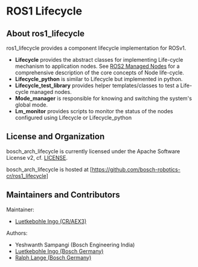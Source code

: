 # ROS1 Lifecycle

## <a name="about"/>About ros1_lifecycle

ros1_lifecycle provides a component lifecycle implementation for ROSv1.

* **Lifecycle** provides the abstract classes for implementing Life-cycle mechanism to application nodes.  See [ROS2 Managed Nodes](http://design.ros2.org/articles/node_lifecycle.html) for a comprehensive description of the core concepts of Node life-cycle.
* **Lifecycle_python** is similar to Lifecycle but implemented in python.
* **Lifecycle_test_library** provides helper templates/classes to test a Life-cycle managed nodes.
* **Mode_manager** is responsible for knowing and switching the system's global mode.
* **Lm_monitor** provides scripts to monitor the status of the nodes configured using Lifecycle or Lifecycle_python


## <a name="license"/>License and Organization

bosch\_arch\_lifecycle is currently licensed under the Apache Software License v2, cf. [LICENSE](LICENSE).

bosch\_arch\_lifecycle is hosted at [https://github.com/bosch-robotics-cr/ros1_lifecycle]


## <a name="maintainers"/>Maintainers and Contributors

Maintainer:

* [Luetkebohle Ingo (CR/AEX3)](https://github.com/iluetkeb)
 
Authors:

* Yeshwanth Sampangi (Bosch Engineering India)
* [Luetkebohle Ingo (Bosch Germany)](https://github.com/iluetkeb)
* [Ralph Lange (Bosch Germany)](https://github.com/ralph-lange)


